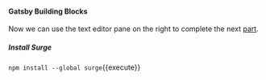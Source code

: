#### Gatsby Building Blocks

Now we can use the text editor pane on the right to complete the next [part](https://www.gatsbyjs.org/tutorial/part-one/).

##### Install Surge

`npm install --global surge`{{execute}}

